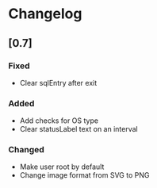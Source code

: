 # Changelog

## [0.7]
### Fixed
- Clear sqlEntry after exit

### Added
- Add checks for OS type
- Clear statusLabel text on an interval

### Changed
- Make user root by default
- Change image format from SVG to PNG
